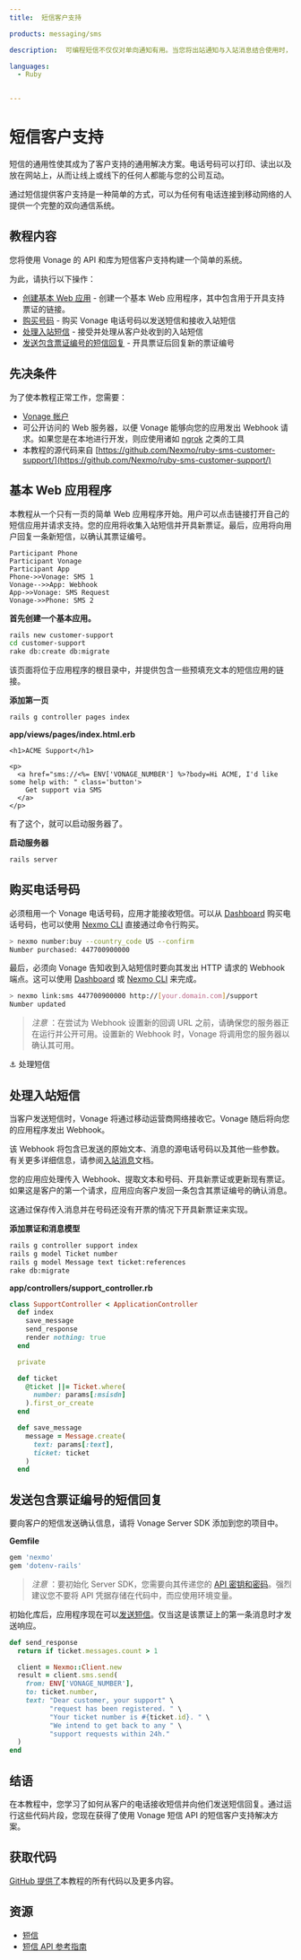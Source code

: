 ```yaml
---
title:  短信客户支持

products: messaging/sms

description:  可编程短信不仅仅对单向通知有用。当您将出站通知与入站消息结合使用时，就会在公司与客户之间建立类似于聊天的交互。

languages:
  - Ruby


---
```


短信客户支持
======

短信的通用性使其成为了客户支持的通用解决方案。电话号码可以打印、读出以及放在网站上，从而让线上或线下的任何人都能与您的公司互动。

通过短信提供客户支持是一种简单的方式，可以为任何有电话连接到移动网络的人提供一个完整的双向通信系统。

教程内容
----

您将使用 Vonage 的 API 和库为短信客户支持构建一个简单的系统。

为此，请执行以下操作：

* [创建基本 Web 应用](#a-basic-web-application) - 创建一个基本 Web 应用程序，其中包含用于开具支持票证的链接。
* [购买号码](#purchase-a-phone-number) - 购买 Vonage 电话号码以发送短信和接收入站短信
* [处理入站短信](#process-an-inbound-sms) - 接受并处理从客户处收到的入站短信
* [发送包含票证编号的短信回复](#send-an-sms-reply-with-a-ticket-number) - 开具票证后回复新的票证编号

先决条件
----

为了使本教程正常工作，您需要：

* [Vonage 帐户](https://dashboard.nexmo.com/sign-up)
* 可公开访问的 Web 服务器，以便 Vonage 能够向您的应用发出 Webhook 请求。如果您是在本地进行开发，则应使用诸如 [ngrok](https://ngrok.com/) 之类的工具
* 本教程的源代码来自 [https://github.com/Nexmo/ruby-sms-customer-support/](https://github.com/Nexmo/ruby-sms-customer-support/)

基本 Web 应用程序
-----------

本教程从一个只有一页的简单 Web 应用程序开始。用户可以点击链接打开自己的短信应用并请求支持。您的应用将收集入站短信并开具新票证。最后，应用将向用户回复一条新短信，以确认其票证编号。

```sequence_diagram
Participant Phone
Participant Vonage
Participant App
Phone->>Vonage: SMS 1
Vonage-->>App: Webhook
App->>Vonage: SMS Request
Vonage->>Phone: SMS 2
```

**首先创建一个基本应用。** 

```sh
rails new customer-support
cd customer-support
rake db:create db:migrate
```

该页面将位于应用程序的根目录中，并提供包含一些预填充文本的短信应用的链接。

**添加第一页** 

```sh
rails g controller pages index
```

**app/views/pages/index.html.erb** 

```erb
<h1>ACME Support</h1>

<p>
  <a href="sms://<%= ENV['VONAGE_NUMBER'] %>?body=Hi ACME, I'd like some help with: " class='button'>
    Get support via SMS
  </a>
</p>
```

有了这个，就可以启动服务器了。

**启动服务器** 

```sh
rails server
```

购买电话号码
------

必须租用一个 Vonage 电话号码，应用才能接收短信。可以从 [Dashboard](https://dashboard.nexmo.com) 购买电话号码，也可以使用 [Nexmo CLI](https://github.com/nexmo/nexmo-cli) 直接通过命令行购买。

```sh
> nexmo number:buy --country_code US --confirm
Number purchased: 447700900000
```

最后，必须向 Vonage 告知收到入站短信时要向其发出 HTTP 请求的 Webhook 端点。这可以使用 [Dashboard](https://dashboard.nexmo.com/your-numbers) 或 [Nexmo CLI](https://github.com/nexmo/nexmo-cli) 来完成。

```sh
> nexmo link:sms 447700900000 http://[your.domain.com]/support
Number updated
```

> *注意* ：在尝试为 Webhook 设置新的回调 URL 之前，请确保您的服务器正在运行并公开可用。设置新的 Webhook 时，Vonage 将调用您的服务器以确认其可用。

⚓ 处理短信

处理入站短信
------

当客户发送短信时，Vonage 将通过移动运营商网络接收它。Vonage 随后将向您的应用程序发出 Webhook。

该 Webhook 将包含已发送的原始文本、消息的源电话号码以及其他一些参数。有关更多详细信息，请参阅[入站消息](/api/sms#inbound-sms)文档。

您的应用应处理传入 Webhook、提取文本和号码、开具新票证或更新现有票证。如果这是客户的第一个请求，应用应向客户发回一条包含其票证编号的确认消息。

这通过保存传入消息并在号码还没有开票的情况下开具新票证来实现。

**添加票证和消息模型** 

```sh
rails g controller support index
rails g model Ticket number
rails g model Message text ticket:references
rake db:migrate
```

**app/controllers/support\_controller.rb** 

```ruby
class SupportController < ApplicationController
  def index
    save_message
    send_response
    render nothing: true
  end

  private

  def ticket
    @ticket ||= Ticket.where(
      number: params[:msisdn]
    ).first_or_create
  end

  def save_message
    message = Message.create(
      text: params[:text],
      ticket: ticket
    )
  end
```

发送包含票证编号的短信回复
-------------

要向客户的短信发送确认信息，请将 Vonage Server SDK 添加到您的项目中。

**Gemfile** 

```ruby
gem 'nexmo'
gem 'dotenv-rails'
```

> *注意* ：要初始化 Server SDK，您需要向其传递您的 [API 密钥和密码](https://dashboard.nexmo.com/settings)。强烈建议您不要将 API 凭据存储在代码中，而应使用环境变量。

初始化库后，应用程序现在可以[发送短信](/api/sms#send-an-sms)。仅当这是该票证上的第一条消息时才发送响应。

```ruby
def send_response
  return if ticket.messages.count > 1

  client = Nexmo::Client.new
  result = client.sms.send(
    from: ENV['VONAGE_NUMBER'],
    to: ticket.number,
    text: "Dear customer, your support" \
          "request has been registered. " \
          "Your ticket number is #{ticket.id}. " \
          "We intend to get back to any " \
          "support requests within 24h."
  )
end
```

结语
---

在本教程中，您学习了如何从客户的电话接收短信并向他们发送短信回复。通过运行这些代码片段，您现在获得了使用 Vonage 短信 API 的短信客户支持解决方案。

获取代码
----

[GitHub 提供了](https://github.com/Nexmo/ruby-sms-customer-support/)本教程的所有代码以及更多内容。

资源
---

* [短信](/sms)
* [短信 API 参考指南](/api/sms)

